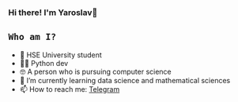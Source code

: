### Hi there! I'm Yaroslav👋


## `Who am I?`

- 🏫 HSE University student
- 🧑‍💻 Python dev
- 🤓 A person who is pursuing computer science
- 🌱 I’m currently learning data science and mathematical sciences
- 📫 How to reach me: <a href="https://t.me/dnn241" target="_blank">Telegram</a>
